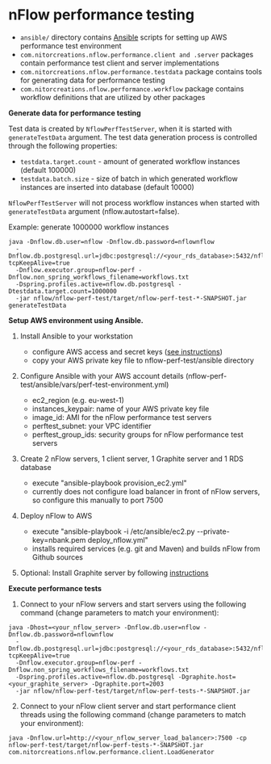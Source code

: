 nFlow performance testing
=========================

 - `ansible/` directory contains [Ansible](http://www.ansible.com/) scripts for setting up AWS performance test environment
 - `com.nitorcreations.nflow.performance.client and .server` packages contain performance test client and server implementations
 - `com.nitorcreations.nflow.performance.testdata` package contains tools for generating data for performance testing
 - `com.nitorcreations.nflow.performance.workflow` package contains workflow definitions that are utilized by other packages

**Generate data for performance testing**

Test data is created by `NflowPerfTestServer`, when it is started with `generateTestData` argument. The test data generation process is controlled through the following properties:
 - `testdata.target.count` - amount of generated workflow instances (default 100000)
 - `testdata.batch.size` - size of batch in which generated workflow instances are inserted into database (default 10000)

`NflowPerfTestServer` will not process workflow instances when started with `generateTestData` argument (nflow.autostart=false).

Example: generate 1000000 workflow instances
```
java -Dnflow.db.user=nflow -Dnflow.db.password=nflownflow 
  -Dnflow.db.postgresql.url=jdbc:postgresql://<your_rds_database>:5432/nflow?tcpKeepAlive=true 
  -Dnflow.executor.group=nflow-perf -Dnflow.non_spring_workflows_filename=workflows.txt 
  -Dspring.profiles.active=nflow.db.postgresql -Dtestdata.target.count=1000000
  -jar nflow/nflow-perf-test/target/nflow-perf-test-*-SNAPSHOT.jar generateTestData
```

**Setup AWS environment using Ansible.**

1. Install Ansible to your workstation
   * configure AWS access and secret keys ([see instructions](https://aws.amazon.com/blogs/apn/getting-started-with-ansible-and-dynamic-amazon-ec2-inventory-management/))
   * copy your AWS private key file to nflow-perf-test/ansible directory
 
2. Configure Ansible with your AWS account details (nflow-perf-test/ansible/vars/perf-test-environment.yml)
   * ec2_region (e.g. eu-west-1)
   * instances_keypair: name of your AWS private key file
   * image_id: AMI for the nFlow performance test servers
   * perftest_subnet: your VPC identifier
   * perftest_group_ids: security groups for nFlow performance test servers

3. Create 2 nFlow servers, 1 client server, 1 Graphite server and 1 RDS database
   * execute "ansible-playbook provision_ec2.yml"
   * currently does not configure load balancer in front of nFlow servers, so configure this manually to port 7500

4. Deploy nFlow to AWS
   * execute "ansible-playbook -i /etc/ansible/ec2.py --private-key=nbank.pem deploy_nflow.yml"
   * installs required services (e.g. git and Maven) and builds nFlow from Github sources
   
5. Optional: Install Graphite server by following [instructions](https://github.com/dmichel1/ansible-graphite)  
   
**Execute performance tests**

1. Connect to your nFlow servers and start servers using the following command (change parameters to match your environment):
```
java -Dhost=<your_nflow_server> -Dnflow.db.user=nflow -Dnflow.db.password=nflownflow 
  -Dnflow.db.postgresql.url=jdbc:postgresql://<your_rds_database>:5432/nflow?tcpKeepAlive=true 
  -Dnflow.executor.group=nflow-perf -Dnflow.non_spring_workflows_filename=workflows.txt 
  -Dspring.profiles.active=nflow.db.postgresql -Dgraphite.host=<your_graphite_server> -Dgraphite.port=2003 
  -jar nflow/nflow-perf-test/target/nflow-perf-tests-*-SNAPSHOT.jar
```

2. Connect to your nFlow client server and start performance client threads using the following command (change parameters to match your environment):
```
java -Dnflow.url=http://<your_nflow_server_load_balancer>:7500 -cp nflow-perf-test/target/nflow-perf-tests-*-SNAPSHOT.jar com.nitorcreations.nflow.performance.client.LoadGenerator
```